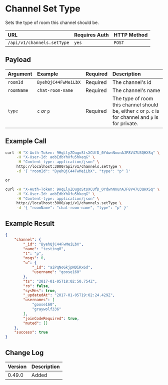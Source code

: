 # Channel Set Type

Sets the type of room this channel should be.

| URL | Requires Auth | HTTP Method |
| :--- | :--- | :--- |
| `/api/v1/channels.setType` | `yes` | `POST` |

## Payload

| Argument | Example | Required | Description |
| :--- | :--- | :--- | :--- |
| `roomId` | `ByehQjC44FwMeiLbX` | Required | The channel's id |
| `roomName` | `chat-room-name` | Required | The channel's name |
| `type` | `c` _or_ `p` | Required | The type of room this channel should be, either `c` or `p`.  `c` is for channel and `p` is for private.|

## Example Call

```bash
curl -H "X-Auth-Token: 9HqLlyZOugoStsXCUfD_0YdwnNnunAJF8V47U3QHXSq" \
     -H "X-User-Id: aobEdbYhXfu5hkeqG" \
     -H "Content-type: application/json" \
     http://localhost:3000/api/v1/channels.setType \
     -d '{ "roomId": "ByehQjC44FwMeiLbX", "type": "p" }'

or

curl -H "X-Auth-Token: 9HqLlyZOugoStsXCUfD_0YdwnNnunAJF8V47U3QHXSq" \
     -H "X-User-Id: aobEdbYhXfu5hkeqG" \
     -H "Content-type: application/json" \
     http://localhost:3000/api/v1/channels.setType \
     -d '{ "roomName": "chat-room-name", "type": "p" }'     
```

## Example Result

```json
{
    "channel": {
        "_id": "ByehQjC44FwMeiLbX",
        "name": "testing0",
        "t": "p",
        "msgs": 0,
        "u": {
            "_id": "aiPqNoGkjpNDiRx6d",
            "username": "goose160"
        },
        "ts": "2017-01-05T18:02:50.754Z",
        "ro": false,
        "sysMes": true,
        "_updatedAt": "2017-01-05T19:02:24.429Z",
        "usernames": [
            "goose160",
            "graywolf336"
        ],
        "joinCodeRequired": true,
        "muted": []
    },
    "success": true
}
```

## Change Log

| Version | Description |
| :--- | :--- |
| 0.49.0 | Added |
